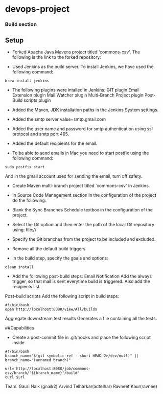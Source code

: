 # devops-project

### Build section
## Setup

* Forked Apache Java Mavens project titled 'commons-csv'. The following is the link to the forked repository:


* Used Jenkins as the build server. To install Jenkins, we have used the following command:
```
brew install jenkins
```
* The following plugins were intalled in Jenkins:
GIT plugin
Email Extension plugin
Mail Watcher plugin
Multi-Branch Project plugin
Post-Build scripts plugin

* Added the Maven, JDK installation paths in the Jenkins System settings.

* Added the smtp server value=smtp.gmail.com

* Added the user name and password for smtp authentication using ssl protocol and smtp port 465.

* Added the default recipients for the email.

* To be able to send emails in Mac you need to start postfix using the following command:
```
sudo postfix start
```
And in the gmail account used for sending the email, turn off safety. 

* Create Maven multi-branch project titled 'commons-csv' in Jenkins.

* In Source Code Management section in the configuration of the project do the following: 

* Blank the Sync Branches Schedule textbox in the configuration of the project. 

* Select the Git option and then enter the path of the local Git repository using:
  file://

* Specify the Git branches from the project to be included and excluded.

* Remove all the default build triggers.

* In the build step, specify the goals and options:
```
clean install
```
* Add the following post-build steps:
Email Notification
Add the always trigger, so that mail is sent everytime build is triggered. Also add the recipients list. 

Post-build scripts
Add the following script in build steps:
```
#!/bin/bash
open http://localhost:8080/view/All/builds
```

Aggregate downstream test results
Generates a file containing all the tests. 

##Capabilities

* Create a post-commit file in .git/hooks and place the following script inside
```
#!/bin/bash
branch_name="$(git symbolic-ref --short HEAD 2>/dev/null)" ||
branch_name="(unnamed branch)"

url='http://localhost:8080/job/commons-csv/branch/'${branch_name}'/build'
curl $url
``` 

Team: 
Gauri Naik (gnaik2)
Arvind Telharkar(adtelhar)
Ravneet Kaur(ravnee)













